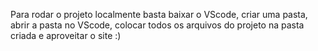 Para rodar o projeto localmente basta baixar o VScode, criar uma pasta, abrir a pasta no VScode, colocar todos os arquivos do projeto na pasta criada e aproveitar o site :)
